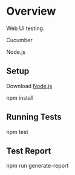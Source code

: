 # Overview
Web UI testing.

Cucumber

Node.js

## Setup
Download [Node.js](https://nodejs.org/en/)

npm install

## Running Tests
npm test

## Test Report
npm run generate-report
